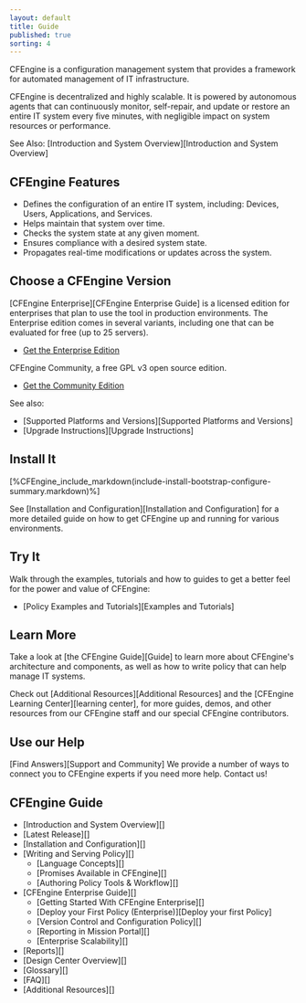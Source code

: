 ```yaml
---
layout: default
title: Guide 
published: true
sorting: 4
---
```


CFEngine is a configuration management system that provides a framework for automated management of IT infrastructure.

CFEngine is decentralized and highly scalable. It is powered by autonomous agents that can continuously monitor, self-repair, and update or restore an entire IT system every five minutes, with negligible impact on system resources or performance.

See Also: [Introduction and System Overview][Introduction and System Overview]

## CFEngine Features ##

* Defines the configuration of an entire IT system, including: Devices, Users, Applications, and Services. 
* Helps maintain that system over time. 
* Checks the system state at any given moment. 
* Ensures compliance with a desired system state. 
* Propagates real-time modifications or updates across the system.

## Choose a CFEngine Version

[CFEngine Enterprise][CFEngine Enterprise Guide] is a licensed edition for enterprises that plan to use the tool in production environments. The Enterprise edition comes in several variants, including one that can be evaluated for free (up to 25 servers). 

* [Get the Enterprise Edition](https://cfengine.com/evaluate-enterprise)

CFEngine Community, a free GPL v3 open source edition. 

* [Get the Community Edition](https://cfengine.com/inside/myspace)

See also: 

* [Supported Platforms and Versions][Supported Platforms and Versions]
* [Upgrade Instructions][Upgrade Instructions]

## Install It

[%CFEngine_include_markdown(include-install-bootstrap-configure-summary.markdown)%]

See [Installation and Configuration][Installation and Configuration] for a more detailed guide on how to get 
CFEngine up and running for various environments.

## Try It

Walk through the examples, tutorials and how to guides to get a better 
feel for the power and value of CFEngine:

* [Policy Examples and Tutorials][Examples and Tutorials]  

## Learn More

Take a look at [the CFEngine Guide][Guide] to learn more about CFEngine's architecture and components, as well as how to write policy that can help manage IT systems.

Check out [Additional Resources][Additional Resources] and the [CFEngine Learning Center][learning center], for more guides, demos, and other resources from our CFEngine staff and our special CFEngine contributors.


## Use our Help

[Find Answers][Support and Community] We provide a number of ways to connect you to CFEngine 
experts if you need more help. Contact us!

## CFEngine Guide ##

* [Introduction and System Overview][]
* [Latest Release][]
* [Installation and Configuration][]
* [Writing and Serving Policy][]
	* [Language Concepts][]
	* [Promises Available in CFEngine][]
	* [Authoring Policy Tools & Workflow][]
* [CFEngine Enterprise Guide][]
   * [Getting Started With CFEngine Enterprise][]
   * [Deploy your First Policy (Enterprise)][Deploy your first Policy]
   * [Version Control and Configuration Policy][]
   * [Reporting in Mission Portal][]
   * [Enterprise Scalability][]
* [Reports][]
* [Design Center Overview][]
* [Glossary][]
* [FAQ][]
* [Additional Resources][]
